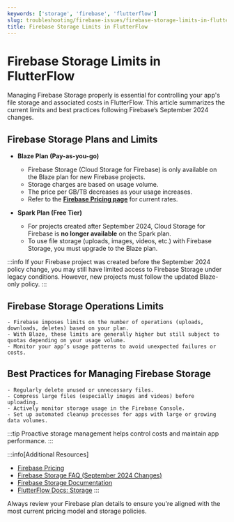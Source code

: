 ```yaml
---
keywords: ['storage', 'firebase', 'flutterflow']
slug: troubleshooting/firebase-issues/firebase-storage-limits-in-flutterflow
title: Firebase Storage Limits in FlutterFlow
---
```


# Firebase Storage Limits in FlutterFlow

Managing Firebase Storage properly is essential for controlling your app's file storage and associated costs in FlutterFlow. This article summarizes the current limits and best practices following Firebase’s September 2024 changes.

## Firebase Storage Plans and Limits

- **Blaze Plan (Pay-as-you-go)**

    - Firebase Storage (Cloud Storage for Firebase) is only available on the Blaze plan for new Firebase projects.
    - Storage charges are based on usage volume.
    - The price per GB/TB decreases as your usage increases.
    - Refer to the **[Firebase Pricing page](https://firebase.google.com/pricing)** for current rates.

- **Spark Plan (Free Tier)**

    - For projects created after September 2024, Cloud Storage for Firebase is **no longer available** on the Spark plan.
    - To use file storage (uploads, images, videos, etc.) with Firebase Storage, you must upgrade to the Blaze plan.

:::info
If your Firebase project was created before the September 2024 policy change, you may still have limited access to Firebase Storage under legacy conditions. However, new projects must follow the updated Blaze-only policy.
:::

## Firebase Storage Operations Limits

    - Firebase imposes limits on the number of operations (uploads, downloads, deletes) based on your plan.
    - With Blaze, these limits are generally higher but still subject to quotas depending on your usage volume.
    - Monitor your app’s usage patterns to avoid unexpected failures or costs.

## Best Practices for Managing Firebase Storage

    - Regularly delete unused or unnecessary files.
    - Compress large files (especially images and videos) before uploading.
    - Actively monitor storage usage in the Firebase Console.
    - Set up automated cleanup processes for apps with large or growing data volumes.

:::tip
Proactive storage management helps control costs and maintain app performance.
:::

:::info[Additional Resources]
- [Firebase Pricing](https://firebase.google.com/pricing)
- [Firebase Storage FAQ (September 2024 Changes)](https://firebase.google.com/docs/storage/faqs-storage-changes-announced-sept-2024)
- [Firebase Storage Documentation](https://firebase.google.com/docs/storage)
- [FlutterFlow Docs: Storage](/integrations/firebase-storage/storage-rules/)
:::

Always review your Firebase plan details to ensure you're aligned with the most current pricing model and storage policies.
